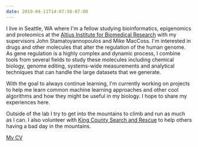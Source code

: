 ```yaml
---
date: 2019-04-11T14:07:50-07:00
---
```



I live in Seattle, WA where I'm a fellow studying bioinformatics, epigenomics and proteomics at the [Altius Institute for Biomedical Research](http://altius.org) with my supervisors John Stamatoyannopoulos and Mike MacCoss. I'm interested in drugs and other molecules that alter the regulation of the human genome. As gene regulation is a highly complex and dynamic process, I combine tools from several fields to study these molecules including chemical biology, genome editing, systems-wide measurements and analytical techniques that can handle the large datasets that we generate.

With the goal to always continue learning, I'm currently working on projects to help me learn common machine learning approaches and other cool algorithms and how they might be useful in my biology. I hope to share my experiences here.

Outside of the lab I try to get into the mountains to climb and run as much as I can. I also volunteer with [King County Search and Rescue](https://www.kcesar.org/) to help others having a bad day in the mountains.

[My CV](/cv.pdf)